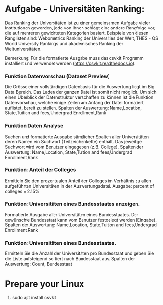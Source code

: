 # Aufgabe - Universitäten Ranking:

Das Ranking der Universitäten ist zu einer gemeinsamen Aufgabe vieler Institutionen geworden, jede 
von ihnen schlägt eine andere Rangfolge vor, die auf mehreren gewichteten Kategorien basiert. 
Beispiele von diesen Ranglisten sind: Webometrics Ranking der Universities der Welt, THES - QS 
World University Rankings und akademisches Ranking der Weltuniversitäten.  

Bemerkung: Für die formatierte Ausgabe muss das csvkit Programm installiert und verwendet 
werden (https://csvkit.readthedocs.io). 

### Funktion Datenvorschau (Dataset Preview) 
Die Grösse einer vollständigen Datenbasis für die Auswertung liegt im Big Data Bereich. Das Laden 
der ganzen Datei ist somit nicht möglich. Um sich einen Überblick der Datenstruktur verschaffen zu 
können ist die Funktion Datenvorschau, welche einige Zeilen am Anfang der Datei formatiert 
auflistet, bereit zu stellen. 
Spalten der Auswertung: Name,Location, State,Tuition and fees,Undergrad Enrollment,Rank 

### Funktion Daten Analyse 
Suchen und formatierte Ausgabe sämtlicher Spalten aller Universitäten deren Namen ein Suchwort 
(Teilzeichenkette) enthält. Das jeweilige Suchwort wird vom Benutzer eingegeben (z.B. College). 
Spalten der Auswertung: Name,Location, State,Tuition and fees,Undergrad Enrollment,Rank 

### Funktion: Anteil der Colleges 
Ermitteln Sie den prozentualen Anteil der Colleges im Verhältnis zu allen aufgeführten Universitäten 
in der Auswertungsdatei. 
Ausgabe: percent of colleges = 2.15% 

### Funktion: Universitäten eines Bundesstaates anzeigen. 
Formatierte Ausgabe aller Universitäten eines Bundesstaates. Der gewünschte Bundesstaat kann 
vom Benutzer festgelegt werden (Eingabe). 
Spalten der Auswertung: Name,Location, State,Tuition and fees,Undergrad Enrollment,Rank 

### Funktion: Universitäten eines Bundesstaates. 
Ermitteln Sie die Anzahl der Universitäten pro Bundesstaat und geben Sie die Liste aufsteigend 
sortiert nach Bundesstaat aus. 
Spalten der Auswertung: Count, Bundesstaat

# Prepare your Linux

1. sudo apt install csvkit  
